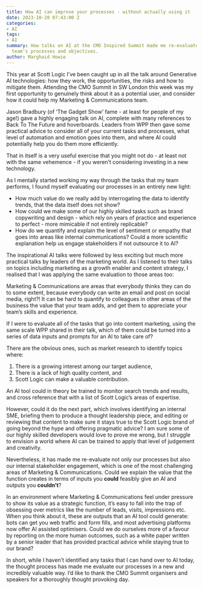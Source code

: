 ```yaml
---
title: How AI can improve your processes - without actually using it
date: 2023-10-20 07:43:00 Z
categories:
- AI
tags:
- AI
summary: How talks on AI at the CMO Inspired Summit made me re-evaluate a Marketing
  team's processes and objectives.
author: Marghaid Howie
---
```


This year at Scott Logic I’ve been caught up in all the talk around Generative AI technologies: how they work, the opportunities, the risks and how to mitigate them. Attending the CMO Summit in SW London this week was my first opportunity to genuinely think about it as a potential user, and consider how it could help my Marketing & Communications team.

Jason Bradbury (of ‘The Gadget Show’ fame - at least for people of my age!) gave a highly engaging talk on AI, complete with many references to Back To The Future and hoverboards. Leaders from WPP then gave some practical advice to consider all of your current tasks and processes, what level of automation and emotion goes into them, and where AI could potentially help you do them more efficiently.

That in itself is a very useful exercise that you might not do - at least not with the same vehemence - if you weren’t considering investing in a new technology.

As I mentally started working my way through the tasks that my team performs, I found myself evaluating our processes in an entirely new light:

* How much value do we really add by interrogating the data to identify trends, that the data itself does not show?
* How could we make some of our highly skilled tasks such as brand copywriting and design - which rely on years of practice and experience to perfect - more mimicable if not entirely replicable?
* How do we quantify and explain the level of sentiment or empathy that goes into areas like internal communications? Could a more scientific explanation help us engage stakeholders if not outsource it to AI?

The inspirational AI talks were followed by less exciting but much more practical talks by leaders of the marketing world. As I listened to their talks on topics including marketing as a growth enabler and content strategy, I realised that I was applying the same evaluation to those areas too:

Marketing & Communications are areas that everybody thinks they can do to some extent, because everybody can write an email and post on social media, right?! It can be hard to quantify to colleagues in other areas of the business the value that your team adds, and get them to appreciate your team’s skills and experience. 

If I were to evaluate all of the tasks that go into content marketing, using the same scale WPP shared in their talk, which of them could be turned into a series of data inputs and prompts for an AI to take care of? 

There are the obvious ones, such as market research to identify topics where:

1. There is a growing interest among our target audience,
2. There is a lack of high quality content, and
3. Scott Logic can make a valuable contribution.

An AI tool could in theory be trained to monitor search trends and results, and cross reference that with a list of Scott Logic’s areas of expertise.

However, could it do the next part, which involves identifying an internal SME, briefing them to produce a thought leadership piece, and editing or reviewing that content to make sure it stays true to the Scott Logic brand of going beyond the hype and offering pragmatic advice? I am sure some of our highly skilled developers would love to prove me wrong, but I struggle to envision a world where AI can be trained to apply that level of judgement and creativity.

Nevertheless, it has made me re-evaluate not only our processes but also our internal stakeholder engagement, which is one of the most challenging areas of Marketing & Communications. Could we explain the value that the function creates in terms of inputs you **could** feasibly give an AI and outputs you **couldn’t**?

In an environment where Marketing & Communications feel under pressure to show its value as a strategic function, it’s easy to fall into the trap of obsessing over metrics like the number of leads, visits, impressions etc. When you think about it, these are outputs that an AI tool could generate: bots can get you web traffic and form fills, and most advertising platforms now offer AI assisted optimisers. Could we do ourselves more of a favour by reporting on the more human outcomes, such as a white paper written by a senior leader that has provided practical advice while staying true to our brand?

In short, while I haven’t identified any tasks that I can hand over to AI today, the thought process has made me evaluate our processes in a new and incredibly valuable way. I’d like to thank the CMO Summit organisers and speakers for a thoroughly thought provoking day.